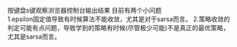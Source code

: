 按键盘s键观察浏览器控制台输出结果
目前有两个小问题  
1.epsilon固定值导致有时候算法不能收敛，尤其是对于sarsa而言。
2.策略收敛的判定可能有点问题，导致学到的策略有时候(尽管极少可能)不是真正的最优策略，尤其是sarsa而言。
